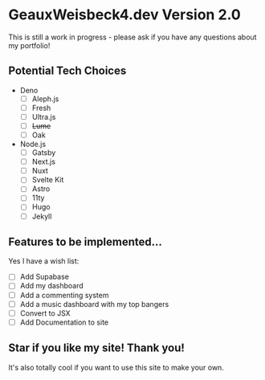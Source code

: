 # GeauxWeisbeck4.dev Version 2.0

This is still a work in progress - please ask if you have any questions about my portfolio!

## Potential Tech Choices
- Deno
  - [ ] Aleph.js
  - [ ] Fresh
  - [ ] Ultra.js
  - [ ] ~~Lume~~
  - [ ] Oak
- Node.js
  - [ ] Gatsby
  - [ ] Next.js
  - [ ] Nuxt
  - [ ] Svelte Kit
  - [ ] Astro
  - [ ] 11ty
  - [ ] Hugo
  - [ ] Jekyll

## Features to be implemented...

Yes I have a wish list:

- [ ] Add Supabase 
- [ ] Add my dashboard
- [ ] Add a commenting system
- [ ] Add a music dashboard with my top bangers
- [ ] Convert to JSX
- [ ] Add Documentation to site

## Star if you like my site! Thank you!

It's also totally cool if you want to use this site to make your own.

